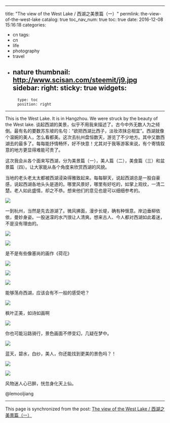 
---
title: "The view of the West Lake / 西湖之美景篇（一）"
permlink: the-view-of-the-west-lake
catalog: true
toc_nav_num: true
toc: true
date: 2016-12-08 15:16:18
categories:
- cn
tags:
- cn
- life
- photography
- travel
- nature
thumbnail: http://www.scisan.com/steemit/j9.jpg
sidebar:
    right:
        sticky: true
widgets:
    -
        type: toc
        position: right
---


This is the West Lake. It is in Hangzhou. We were struck by the beauty of the West lake. 
谈起西湖的美景，似乎不用我来描述了。古今中外无数人为之倾倒。最有名的要数苏东坡的名句：“欲把西湖比西子，淡妆浓抹总相宜”。西湖就像个温婉的美人，怎么看都美。这次去杭州盘恒数天，游览了不少地方。其中又数西湖去的最多了。每每能抒情畅怀，好不快意！尤其对于我等游客来说，有个寄情叙意的地方更显得难能可贵了。

这次我会从各个面来写西湖，分为美景篇（一），美人篇（二），美食篇（三）和盆景篇（四）。让大家能从各个角度来欣赏西湖的风貌。

当地的老头老太太都被西湖浸染得雅致起来。每每聊天，说起西湖总是一股自豪感，说起西湖各地头头是道的。哪里风景好，哪里有好吃的，如掌上观纹，一清二楚。老人如此盛情，却之不恭。想来他们的意见也是可以细细参考的。

![](http://www.scisan.com/steemit/j9.jpg)

一到杭州，当然是先去游湖了。微风拂面，漫步长堤，确有种惬意。岸边垂柳依依，曼妙身姿。一股迷濛的水汽很让人清爽。想来古人、今人都对西湖如此着迷，不是没有理由的。

![](http://www.scisan.com/steemit/j1.jpg)

![](http://www.scisan.com/steemit/j2.jpg)

是不是有些像塞尚的画作《荷花》

![](http://www.scisan.com/steemit/j8.jpg)

![](http://www.scisan.com/steemit/j3.jpg)

![](http://www.scisan.com/steemit/j4.jpg)

能够荡舟西湖，应该会有不一般的感受吧？

![](http://www.scisan.com/steemit/j5.jpg)

枫叶正美，如诗如画啊

![](http://www.scisan.com/steemit/j6.jpg)

你也可能沿路骑行，景色画面不停变幻，几疑在梦中。

![](http://www.scisan.com/steemit/j7.jpg)

蓝天，碧水，白纱，美人，你还能找到更美的景色吗？！

![](http://www.scisan.com/steemit/j10.jpg)

![](http://www.scisan.com/steemit/j11.jpg)

风物迷人心已醉，恍忽身化天上仙。

   @lemooljiang

- - -

This page is synchronized from the post: [The view of the West Lake / 西湖之美景篇（一）](https://steemit.com/@lemooljiang/the-view-of-the-west-lake)
